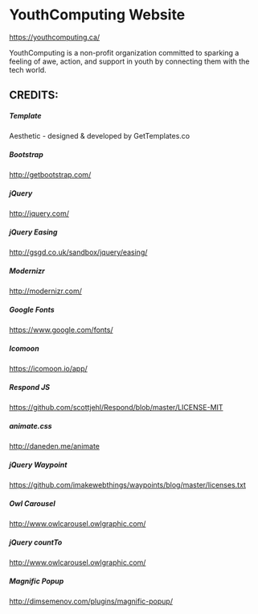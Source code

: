 # YouthComputing Website

https://youthcomputing.ca/

YouthComputing is a non-profit organization committed to sparking a
feeling of awe, action, and support in youth by connecting them with the
tech world.

## CREDITS:

##### Template

Aesthetic - designed & developed by GetTemplates.co

##### Bootstrap

http://getbootstrap.com/

##### jQuery

http://jquery.com/

##### jQuery Easing

http://gsgd.co.uk/sandbox/jquery/easing/

##### Modernizr

http://modernizr.com/

##### Google Fonts

https://www.google.com/fonts/

##### Icomoon

https://icomoon.io/app/

##### Respond JS

https://github.com/scottjehl/Respond/blob/master/LICENSE-MIT

##### animate.css

http://daneden.me/animate

##### jQuery Waypoint

https://github.com/imakewebthings/waypoints/blog/master/licenses.txt

##### Owl Carousel

http://www.owlcarousel.owlgraphic.com/

##### jQuery countTo

http://www.owlcarousel.owlgraphic.com/

##### Magnific Popup

http://dimsemenov.com/plugins/magnific-popup/
